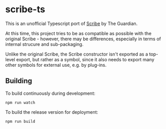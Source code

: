 scribe-ts
=========

This is an unofficial Typescript port of [Scribe](https://github.com/guardian/scribe) by The Guardian.

At this time, this project tries to be as compatible as possible with the original Scribe - however,
there may be differences, especially in terms of internal strucure and sub-packaging.

Unlike the original Scribe, the Scribe constructor isn't exported as a top-level export, but rather
as a symbol, since it also needs to export many other symbols for external use, e.g. by plug-ins.


## Building

To build continuously during development:

    npm run watch

To build the release version for deployment:

    npm run build
